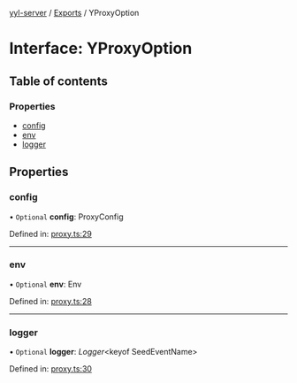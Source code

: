 [yyl-server](../README.md) / [Exports](../modules.md) / YProxyOption

# Interface: YProxyOption

## Table of contents

### Properties

- [config](yproxyoption.md#config)
- [env](yproxyoption.md#env)
- [logger](yproxyoption.md#logger)

## Properties

### config

• `Optional` **config**: ProxyConfig

Defined in: [proxy.ts:29](https://github.com/jackness1208/yyl-server/blob/6004737/src/proxy.ts#L29)

___

### env

• `Optional` **env**: Env

Defined in: [proxy.ts:28](https://github.com/jackness1208/yyl-server/blob/6004737/src/proxy.ts#L28)

___

### logger

• `Optional` **logger**: *Logger*<keyof SeedEventName\>

Defined in: [proxy.ts:30](https://github.com/jackness1208/yyl-server/blob/6004737/src/proxy.ts#L30)
